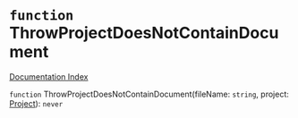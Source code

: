 # `function` ThrowProjectDoesNotContainDocument

[Documentation Index](../README.md)

`function` ThrowProjectDoesNotContainDocument(fileName: `string`, project: [Project](../class.Project/README.md)): `never`

